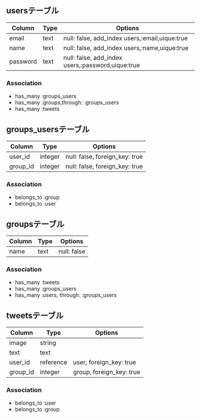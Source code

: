 ## usersテーブル
|Column|Type|Options|
|------|----|-------|
|email|text|null: false, add_index users,:email,uique:true|
|name|text|null: false, add_index users,:name,uique:true|
|password|text|null: false, add_index users,:password,uique:true|

### Association
- has_many :groups_users
- has_many :groups,through: :groups_users
- has_many :tweets

## groups_usersテーブル
|Column|Type|Options|
|------|----|-------|
|user_id|integer|null: false, foreign_key: true|
|group_id|integer|null: false, foreign_key: true|

### Association
- belongs_to :group
- belongs_to :user

## groupsテーブル
|Column|Type|Options|
|------|----|-------|
|name|text|null: false|

### Association
- has_many :tweets
- has_many :groups_users
- has_many :users, through: :groups_users

## tweetsテーブル
|Column|Type|Options|
|------|----|-------|
|image|string|
|text|text|
|user_id|reference|user, foreign_key: true|
|group_id|integer|group, foreign_key: true|

### Association
- belongs_to :user
- belongs_to :group